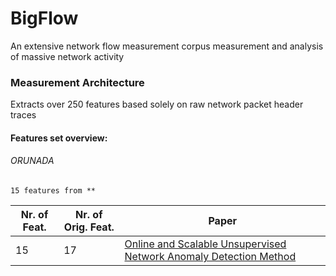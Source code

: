 # BigFlow
An extensive network flow measurement corpus measurement and analysis of massive network activity

### Measurement Architecture
Extracts over 250 features based solely on raw network packet header traces
#### Features set overview:
###### ORUNADA
    15 features from **
    
    
Nr. of Feat. | Nr. of Orig. Feat. | Paper
--- | --- | ---
15 | 17 | [Online and Scalable Unsupervised Network Anomaly Detection Method](http://ieeexplore.ieee.org/document/7740019/)
